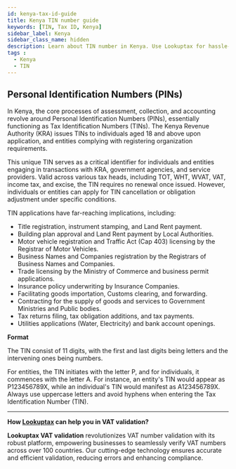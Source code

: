 ```yaml
---
id: kenya-tax-id-guide
title: Kenya TIN number guide
keywords: [TIN, Tax ID, Kenya]
sidebar_label: Kenya
sidebar_class_name: hidden
description: Learn about TIN number in Kenya. Use Lookuptax for hassle-free tax id validation in Kenya and other 100+ countries
tags : 
  - Kenya
  - TIN
---
```


## Personal Identification Numbers (PINs)

In Kenya, the core processes of assessment, collection, and accounting revolve around Personal Identification Numbers (PINs), essentially functioning as Tax Identification Numbers (TINs). The Kenya Revenue Authority (KRA) issues TINs to individuals aged 18 and above upon application, and entities complying with registering organization requirements.

This unique TIN serves as a critical identifier for individuals and entities engaging in transactions with KRA, government agencies, and service providers. Valid across various tax heads, including TOT, WHT, WVAT, VAT, income tax, and excise, the TIN requires no renewal once issued. However, individuals or entities can apply for TIN cancellation or obligation adjustment under specific conditions.

TIN applications have far-reaching implications, including:

- Title registration, instrument stamping, and Land Rent payment.
- Building plan approval and Land Rent payment by Local Authorities.
- Motor vehicle registration and Traffic Act (Cap 403) licensing by the Registrar of Motor Vehicles.
- Business Names and Companies registration by the Registrars of Business Names and Companies.
- Trade licensing by the Ministry of Commerce and business permit applications.
- Insurance policy underwriting by Insurance Companies.
- Facilitating goods importation, Customs clearing, and forwarding.
- Contracting for the supply of goods and services to Government Ministries and Public bodies.
- Tax returns filing, tax obligation additions, and tax payments.
- Utilities applications (Water, Electricity) and bank account openings.


**Format**

The TIN consist of 11 digits, with the first and last digits being letters and the intervening ones being numbers.

For entities, the TIN initiates with the letter P, and for individuals, it commences with the letter A. For instance, an entity's TIN would appear as P123456789X, while an individual's TIN would manifest as A123456789X. Always use uppercase letters and avoid hyphens when entering the Tax Identification Number (TIN).

----
**How [Lookuptax](https://lookuptax.com/) can help you in VAT validation?**

**Lookuptax VAT validation** revolutionizes VAT number validation with its robust platform, empowering businesses to seamlessly verify VAT numbers across over 100 countries. Our cutting-edge technology ensures accurate and efficient validation, reducing errors and enhancing compliance.
